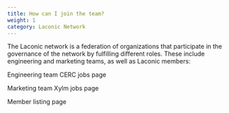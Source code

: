 ```yaml
---
title: How can I join the team?
weight: 1
category: Laconic Network
---
```


The Laconic network is ​​a  federation of organizations that participate in the governance of the network by fulfilling different roles. These include engineering and marketing teams, as well as Laconic members:

Engineering team CERC jobs page

Marketing team Xylm jobs page

Member listing page
